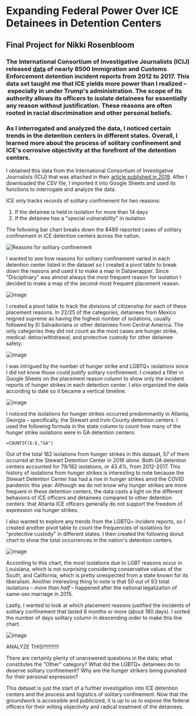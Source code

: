 # Expanding Federal Power Over ICE Detainees in Detention Centers

## Final Project for Nikki Rosenbloom

### The International Consortium of Investigative Journalists (ICIJ) released [data](icij-solitary-voices-final-dataset-for-publication.csv) of nearly 8500 Immigration and Customs Enforcement detention incident reports from 2012 to 2017. This data set taught me that ICE yields more power than I realized – especially in under Trump's administration. The scope of its authority allows its officers to isolate detainees for essentially any reason without justification. These reasons are often rooted in racial discrimination and other personal beliefs. 

### As I interrogated and analyzed the data, I noticed certain trends in the detention centers in different states. Overall, I learned more about the process of solitary confinement and ICE's corrosive objectivity at the forefront of the detention centers.

I obtained this data from the International Consortium of Investigative Journalists (ICIJ) that was attached in their [article published in 2019](https://www.icij.org/investigations/solitary-voices/about-the-solitary-voices-data/). After I downloaded the CSV file, I imported it into Google Sheets and  used its functions to interrogate and analyze the data.

ICE only tracks records of solitary confinement for two reasons:
1. If the detainee is held in isolation for more than 14 days
2. If the detainee has a "special vulnerability" in isolation

The following bar chart breaks down the 8489 reported cases of solitary confinement in ICE detention centers across the nation.

![Reasons for solitary confinement](https://user-images.githubusercontent.com/68294139/89715939-2dfe1180-d95e-11ea-963f-5616876bf1be.png)

I wanted to see how reasons for solitary confinement varied in each detention center listed in the dataset so I created a pivot table to break down the reasons and used it to make a map in Datawrapper. Since "Disciplinary" was almost always the most frequent reason for isolation I decided to make a map of the second-most frequent placement reason.

![image](https://user-images.githubusercontent.com/68294139/89807470-8283c700-daed-11ea-982d-3ed9ac07522a.png)

I created a pivot table to track the divisions of citizenship for each of these placement reasons. In 22/25 of the categories, detainees from Mexico reigned supreme as having the highest number of isolations, usually followed by El Salvadorians or other detainees from Central America. The only categories they did not count as the most cases are hunger strike, medical: detox/withdrawal, and protective custody for other detainee safety.

![image](https://user-images.githubusercontent.com/68294139/89754379-7cabc880-da90-11ea-900f-248b7eb47ce1.png)



I was intrigued by the number of hunger strike and LGBTQ+ isolations since I did not know those could justify solitary confinement. I created a filter in Google Sheets on the placement reason column to show only the incident reports of hunger strikes in each detention center. I also organized the data according to date so it became a vertical timeline. 

![image](https://user-images.githubusercontent.com/68294139/89754279-263e8a00-da90-11ea-91b5-59495a883a33.png)

I noticed the isolations for hunger strikes occurred predominantly in Atlanta, Georgia – specifically, the Stewart and Irvin County detention centers. I used the following formula in the state column to count how many of the hunger strike isolations were in GA detention centers: 

```
=COUNTIF(E:E,"GA")
```

Out of the total 182 isolations from hunger strikes in this dataset, 57 of them occurred at the Stewart Detention Center _in 2016 alone_. Both GA detention centers accounted for 79/182 isolations, or 43.4%, from 2012-2017. This history of isolations from hunger strikes is interesting to note because the Stewart Detention Center has had a rise in hunger strikes amid the COVID pandemic this year. Although we do not know why hunger strikes are more frequent in these detention centers, the data casts a light on the different behaviors of ICE officers and detainees compared to other detention centers: that Atlanta ICE officers generally do not support the freedom of expression via hunger strikes.

I also wanted to explore any trends from the LGBTQ+ incident reports, so I created another pivot table to count the frequencies of isolations for "protective custody" in different states. I then created the following donut chart to show the total occurrences in the nation's detention centers.

![image](https://user-images.githubusercontent.com/68294139/89746855-c4225c80-da70-11ea-8e39-8bc18f64cca9.png) 

According to this chart, the most isolations due to LGBT reasons occur in Louisiana, which is not surprising considering conservative values of the South, and California, which is pretty unexpected from a state known for its liberalism. Another interesting thing to note is that 50 out of 93 total isolations – _more than half_ – happened after the national legalization of same-sex marriage in 2015. 



Lastly, I wanted to look at which placement reasons justified the incidents of solitary confinement that lasted 6 months or more (about 180 days). I sorted the number of days solitary column in descending order to make this line chart.

![image](https://user-images.githubusercontent.com/68294139/89815978-89650680-dafa-11ea-9f5a-621a9150934e.png)

ANALYZE THIS!!!!!!!!!!!

There are certainly plenty of unanswered questions in the data; what constitutes the "Other" category? What did the LGBTQ+ detainees do to deserve solitary confinement? Why are the hunger strikers being punished for their personal expression?

This dataset is just the start of a further investigation into ICE detention centers and the process and logistics of solitary confinement. Now that the groundwork is accessible and publicized, it is up to us to expose the federal officers for their wilting objectivity and radical treatment of the detainees.
